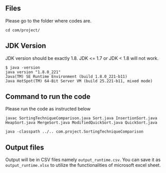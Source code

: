 ## Files

Please go to the folder where codes are.

	cd com/project/


## JDK Version

JDK version should be exactly 1.8. JDK <= 1.7 or JDK < 1.8 will not work.

	$ java -version
	java version "1.8.0_221"
	Java(TM) SE Runtime Environment (build 1.8.0_221-b11)
	Java HotSpot(TM) 64-Bit Server VM (build 25.221-b11, mixed mode)


## Command to run the code

Please run the code as instructed below

	javac SortingTechniqueComparison.java Sort.java InsertionSort.java HeapSort.java MergeSort.java ModifiedQuickSort.java QuickSort.java
	
	java -classpath ../.. com.project.SortingTechniqueComparison

## Output files

Output will be in CSV files namely `output_runtime.csv`. You can save it as `output_runtime.xlsx` to utilize the functionalities of microsoft excel sheet.
